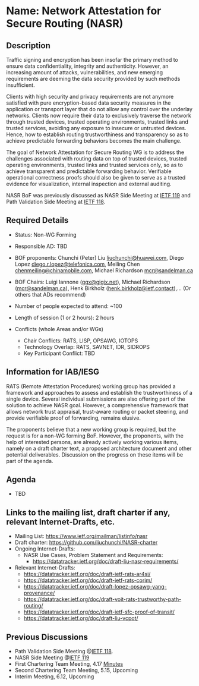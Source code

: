 # Name: Network Attestation for Secure Routing (NASR)
## Description 

Traffic signing and encryption has been insofar the primary method to ensure data confidentiality, integrity and authenticity. However, an increasing amount of attacks, vulnerabilities, and new emerging requirements are deeming the data security provided by such methods insufficient.

Clients with high security and privacy requirements are not anymore satisfied with pure encryption-based data security measures in the application or transport layer that do not allow any control over the underlay networks. Clients now require their data to exclusively traverse the network through trusted devices, trusted operating environments, trusted links and trusted services, avoiding any exposure to insecure or untrusted devices. Hence, how to establish routing trustworthiness and transparency so as to achieve predictable forwarding behaviors becomes the main challenge. 

The goal of Network Attestation for Secure Routing WG is to address the challenges associated with routing data on top of trusted devices, trusted operating environments, trusted links and trusted services only, so as to achieve transparent and predictable forwarding behavior. Verifiable operational correctness proofs should also be given to serve as a trusted evidence for visualization, internal inspection and external auditing.

NASR BoF was previously discussed as NASR Side Meeting at [IETF 119](https://github.com/liuchunchi/nasr_side_meeting) and Path Validation Side Meeting at [IETF 118](https://github.com/liuchunchi/nasr_side_meeting/tree/afeecf7f3ac5a5a796e3e7c9eae14d7a4a41c757/IETF%20118%20Path%20Validation%20Side%20Meeting%20Archive).

## Required Details
- Status: Non-WG Forming
- Responsible AD: TBD
- BOF proponents: Chunchi (Peter) Liu liuchunchi@huawei.com, Diego Lopez diego.r.lopez@telefonica.com, Meiling Chen chenmeiling@chinamobile.com, Michael Richardson mcr@sandelman.ca

- BOF Chairs: Luigi Iannone (ggx@gigix.net), Michael Richardson (mcr@sandelman.ca), Henk Birkholz (henk.birkholz@ietf.contact),... (Or others that ADs recommend)
- Number of people expected to attend: ~100
- Length of session (1 or 2 hours): 2 hours
- Conflicts (whole Areas and/or WGs)
   - Chair Conflicts: RATS, LISP, OPSAWG, IOTOPS
   - Technology Overlap: RATS, SAVNET, IDR, SIDROPS
   - Key Participant Conflict: TBD

## Information for IAB/IESG

RATS (Remote Attestation Procedures) working group has provided a framework and approaches to assess and establish the trustworthiness of a single device. Several individual submissions are also offering part of the solution to achieve NASR goal. However, a comprehensive framework that allows network trust appraisal, trust-aware routing or packet steering, and provide verifiable proof of forwarding, remains elusive. 

The proponents believe that a new working group is required, but the request is for a non-WG forming BoF. However, the proponents, with the help of interested persons, are already actively working various items, namely on a draft charter text, a proposed architecture document and other potential deliverables. Discussion on the progress on these items will be part of the agenda.

## Agenda
   - TBD

## Links to the mailing list, draft charter if any, relevant Internet-Drafts, etc.
   - Mailing List: https://www.ietf.org/mailman/listinfo/nasr
   - Draft charter: https://github.com/liuchunchi/NASR-charter
   - Ongoing Internet-Drafts:
      - NASR Use Cases, Problem Statement and Requirements:
         - https://datatracker.ietf.org/doc/draft-liu-nasr-requirements/
   - Relevant Internet-Drafts:
      - https://datatracker.ietf.org/doc/draft-ietf-rats-ar4si/
      - https://datatracker.ietf.org/doc/draft-ietf-rats-corim/
      - https://datatracker.ietf.org/doc/draft-lopez-opsawg-yang-provenance/
      - https://datatracker.ietf.org/doc/draft-voit-rats-trustworthy-path-routing/
      - https://datatracker.ietf.org/doc/draft-ietf-sfc-proof-of-transit/
      - https://datatracker.ietf.org/doc/draft-liu-vcpot/

## Previous Discussions
   - Path Validation Side Meeting @[IETF 118](https://github.com/liuchunchi/nasr_side_meeting/tree/afeecf7f3ac5a5a796e3e7c9eae14d7a4a41c757/IETF%20118%20Path%20Validation%20Side%20Meeting%20Archive).
   - NASR Side Meeting @[IETF 119](https://github.com/liuchunchi/nasr_side_meeting)
   - First Chartering Team Meeting, 4.17 [Minutes](https://mailarchive.ietf.org/arch/msg/nasr/P1qOcLGKzFE9izLwtpKB-Crsg9M/)
   - Second Chartering Team Meeting, 5.15, Upcoming
   - Interim Meeting, 6.12, Upcoming

